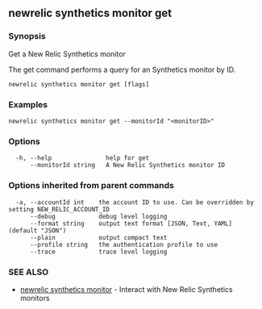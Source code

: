 ## newrelic synthetics monitor get

### Synopsis

Get a New Relic Synthetics monitor

The get command performs a query for an Synthetics monitor by ID.

```
newrelic synthetics monitor get [flags]
```

### Examples

```
newrelic synthetics monitor get --monitorId "<monitorID>"
```

### Options

```
  -h, --help               help for get
      --monitorId string   A New Relic Synthetics monitor ID
```

### Options inherited from parent commands

```
  -a, --accountId int    the account ID to use. Can be overridden by setting NEW_RELIC_ACCOUNT_ID
      --debug            debug level logging
      --format string    output text format [JSON, Text, YAML] (default "JSON")
      --plain            output compact text
      --profile string   the authentication profile to use
      --trace            trace level logging
```

### SEE ALSO

* [newrelic synthetics monitor](newrelic_synthetics_monitor.md)	 - Interact with New Relic Synthetics monitors

